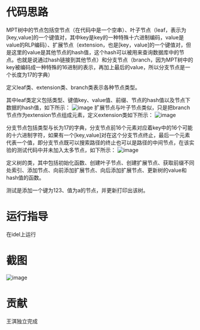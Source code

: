 # 代码思路
MPT树中的节点包括空节点（在代码中是一个空串）、叶子节点（leaf，表示为[key,value]的一个键值对，其中key是key的一种特殊十六进制编码，value是value的RLP编码）、扩展节点（extension，也是[key，value]的一个键值对，但是这里的value是其他节点的hash值，这个hash可以被用来查询数据库中的节点。也就是说通过hash链接到其他节点）和分支节点（branch，因为MPT树中的key被编码成一种特殊的16进制的表示，再加上最后的value，所以分支节点是一个长度为17的字典）

定义leaf类、extension类、branch类表示各种节点类型。

其中leaf类定义包括类型、键值key、value值、前缀、节点的hash值以及节点下数据的hash值，如下所示：
![image](https://user-images.githubusercontent.com/105595347/181915189-719503ae-507c-4169-85f1-108026708432.png)
扩展节点与叶子节点类似，只是把branch节点作为extension节点组成元素，定义extension类如下所示：
![image](https://user-images.githubusercontent.com/105595347/181915590-1af0472f-2c20-408c-b2dd-6b8d7db09bce.png)

分支节点包括类型与长为17的字典，分支节点前16个元素对应着key中的16个可能的十六进制字符，如果有一个[key,value]对在这个分支节点终止，最后一个元素代表一个值，即分支节点既可以搜索路径的终止也可以是路径的中间节点，在该实验的测试代码中并未加入太多节点，如下所示：
![image](https://user-images.githubusercontent.com/105595347/181915238-6fbfed00-1809-459a-b61b-fa789aef835a.png)

定义树的类，其中包括初始化函数、创建叶子节点、创建扩展节点、获取前缀不同处索引、添加节点、向前添加扩展节点、向后添加扩展节点、更新树的value和hash值的函数。    

测试是添加一个键为123、值为a的节点，并更新打印出该树。
# 运行指导
在idel上运行
# 截图
![image](https://user-images.githubusercontent.com/105595347/181798657-30d2b423-0364-40ae-b397-e8ca153ad73f.png)
# 贡献
王淇独立完成
